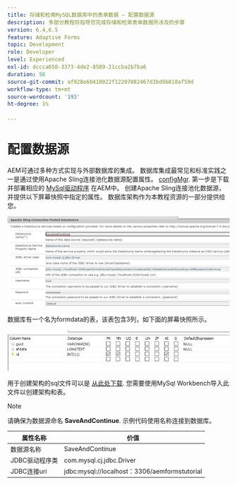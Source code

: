 ```yaml
---
title: 存储和检索MySQL数据库中的表单数据 — 配置数据源
description: 多部分教程将指导您完成存储和检索表单数据所涉及的步骤
version: 6.4,6.5
feature: Adaptive Forms
topic: Development
role: Developer
level: Experienced
exl-id: dccca658-3373-4de2-8589-21ccba2b7ba6
duration: 56
source-git-commit: af928e60410022f12207082467d3bd9b818af59d
workflow-type: tm+mt
source-wordcount: '193'
ht-degree: 1%

---
```


# 配置数据源

AEM可通过多种方式实现与外部数据库的集成。 数据库集成最常见和标准实践之一是通过使用Apache Sling连接池化数据源配置属性。 [configMgr](http://localhost:4502/system/console/configMgr).
第一步是下载并部署相应的 [MySql驱动程序](https://mvnrepository.com/artifact/mysql/mysql-connector-java) 在AEM中。
创建Apache Sling连接池化数据源，并提供以下屏幕快照中指定的属性。 数据库架构作为本教程资源的一部分提供给您。

![数据源](assets/save-continue.PNG)

数据库有一个名为formdata的表，该表包含3列，如下面的屏幕快照所示。

![数据库](assets/data-base-tables.PNG)

用于创建架构的sql文件可以是 [从此处下载](assets/form-data-db.sql). 您需要使用MySql Workbench导入此文件以创建架构和表。

>[!NOTE]
>请确保为数据源命名 **SaveAndContinue**. 示例代码使用名称连接到数据库。

| 属性名称 | 价值 |
| ------------------------|---------------------------------------|
| 数据源名称 | SaveAndContinue |
| JDBC驱动程序类 | com.mysql.cj.jdbc.Driver |
| JDBC连接uri | jdbc:mysql://localhost：3306/aemformstutorial |
